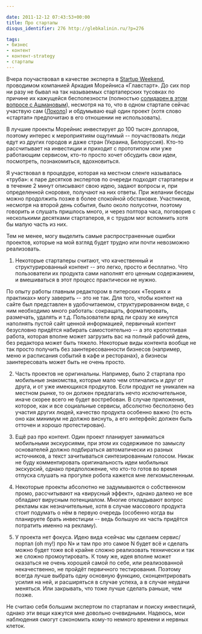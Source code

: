 ```yaml
---

date: 2011-12-12 07:43:53+00:00
title: Про стартапы
disqus_identifier: 276 http://glebkalinin.ru/?p=276

tags:
- бизнес
- контент
- контент-strategy
- стартапы
---
```


Вчера поучаствовал в качестве эксперта в [Startup Weekend](http://startupweekend.timepad.ru/), проводимом компанией Аркадия Морейниса «Главстарт». До сих пор ни разу не бывал на так называемых стартаперских тусовках по причине их кажущейся бесполезности (полностью [солидарен в этом вопросе с Ашмановым](http://glebkalinin.ru/ashmanov-on-startups/)), несмотря на то, что в одном стартапе сейчас участвую сам ([Локоло](http://lokolo.ru)) и обдумываю ещё один проект (хотя слово «стартап» предпочитаю в его отношении не использовать).

В лучшие проекты Морейнис инвестирует до 100 тысяч долларов, поэтому интерес к мероприятиям ощутимый -- поучаствовать люди едут из других городов и даже стран (Украина, Белоруссия). Кто-то рассчитывает на инвестиции и приходит с прототипом или уже работающим сервисом, кто-то просто хочет обсудить свои идеи, посмотреть, познакомиться, вдохновиться.

Я участвовал в процедуре, которая на местном сленге называлась «труба»: к паре десятков экспертов по очереди подходят стартаперы и в течение 2 минут описывают свою идею, задают вопросы и, при определенной сноровке, получают на них ответы. При желании беседы можно продолжить позже в более спокойной обстановке. Участников, несмотря на второй день события, было около полусотни, поэтому говорить и слушать пришлось много, и через полтора часа, поговорив с несколькими десятками стартаперов, я с трудом мог вспомнить хотя бы малую часть из них.

Тем не менее, могу выделить самые распространенные ошибки проектов, которые на мой взгляд будет трудно или почти невозможно реализовать. 

<!-- more -->

1) Некоторые стартаперы считают, что качественный и структурированный контент -- это легко, просто и бесплатно. Что пользователи их продукта сами наполнят его ценным содержанием, и вмешиваться в этот процесс практически не нужно. 

По опыту работы главным редактором в питерских «Теориях и практиках» могу заверить -- это не так. Для того, чтобы контент на сайте был представлен в удобочитаемом, структурированном виде, с ним необходимо много работать: сокращать, форматировать, размечать, удалять и т.д. Пользователи вряд ли сразу же кинутся наполнять пустой сайт ценной информацией, первичный контент безусловно придётся набирать самостоятельно -- а это кропотливая работа, которая вполне может загрузить вас на полный рабочий день, без редактора может быть тяжело. Некоторые виды контента вообще не так просто получить без заинтересованности бизнесов (например, меню и расписания событий в кафе и ресторанах), а бизнесы заинтересовать может быть не очень просто.

2) Часть проектов не оригинальны. Например, было 2 стартапа про мобильные знакомства, которые мало чем отличались и друг от друга, и от уже имеющихся продкутов. Если продукт не уникален на местном рынке, то он должен предлагать нечто исключительное, иначе скорее всего не будет востребован. В случае приложения, которое, как и все социальные сервисы, абсолютно бесползено без участия других людей, качество продукта особенно важно (то есть оно как минимум не должно виснуть, а его интерфейс должен быть отточен и хорошо протестирован).

3) Ещё раз про контент. Один проект планирует заниматься мобильными экскурсиями, при этом их содержимое по замыслу основателей должно подбираться автоматически из разных источников, а текст зачитываться синтезированным голосом. Никак не буду комментировать оригинальность идеи мобильных экскурсий, однако предположение, что кто-то готов во время отпуска слушать на прогулке робота кажется мне легкомысленным.


4) Некоторые проекты абсолютно не задумываются о собственном промо, рассчитывают на «вирусный эффект», однако далеко не все обладают вирусным потенциалом. Многие откладывают вопрос рекламы как незначительные, хотя в случае массового продукта стоит подумать о нём в первую очередь (особенно когда вы планируете брать инвестиции -- ведь большую их часть придётся потратить именно на рекламу).

5) У проекта нет фокуса. Идею вида «сейчас мы сделаем сервис/портал (oh my!) про N» и там про это самое N будет всё и сделать можно будет тоже всё крайне сложно реализовать технически и так же сложно промоутировать. К тому же, идея вполне может оказаться не очень хорошей самой по себе, или реализованной некачественно, не пройдёт первичного тестирования. Поэтому всегда лучше выбрать одну основную функцию, сконцентрировать усилия на ней, и расширяться в случае успеха, а в случае неудачи меняться. Или закрывать, что тоже лучше сделать раньше, чем позже.

Не считаю себя большим экспертом по стартапам и поиску инвестиций, однако эти вещи кажутся мне довольно очевидными. Надеюсь, мои наблюдения смогут сэкономить кому-то немного времени и нервных клеток.
